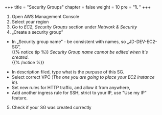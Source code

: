 +++
title = "Security Groups"
chapter = false
weight = 10
pre = "<b>1. </b>"
+++



1. Open AWS Management Console
1. Select your region
1. Go to *EC2*, *Security Groups* section under *Network & Security*
1. „Create a security group”
- In „Security group name” - be consistent with names, so „JD-DEV-EC2-SG”,   
{{% notice tip %}}
_Security Group name cannot be edited when it's created_.  
{{% /notice %}}
* In description filed, type what is the purpuse of this SG.  
* Select correct VPC (_The one you are going to place your EC2 instance in_).  
* Set new rules for HTTP traffic, and allow it from anywhere,  
* Add another ingress rule for SSH, strict to your IP, use "Use my IP" feature.  
5. Check if your SG was created correctly

